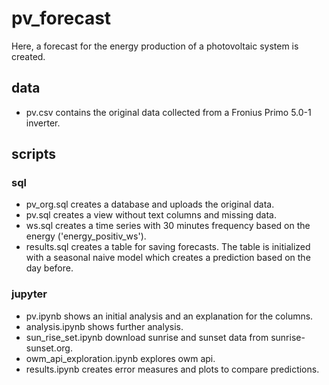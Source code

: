 # pv_forecast
Here, a forecast for the energy production of a photovoltaic system is created.

## data
- pv.csv contains the original data collected from a Fronius Primo 5.0-1 
  inverter.

## scripts
### sql
- pv_org.sql creates a database and uploads the original data.
- pv.sql creates a view without text columns and missing data.
- ws.sql creates a time series with 30 minutes frequency based on the energy 
  ('energy_positiv_ws').
- results.sql creates a table for saving forecasts. The table is initialized 
  with a seasonal naive model which creates a prediction based on the day 
  before.  

### jupyter  
- pv.ipynb shows an initial analysis and an explanation for the columns.
- analysis.ipynb shows further analysis.
- sun_rise_set.ipynb download sunrise and sunset data from sunrise-sunset.org.
- owm_api_exploration.ipynb explores owm api.
- results.ipynb creates error measures and plots to compare predictions.
